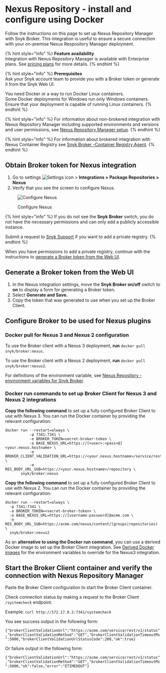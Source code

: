 # Nexus Repository - install and configure using Docker

Follow the instructions on this page to set up Nexus Repository Manager with Snyk Broker. This integration is useful to ensure a secure connection with your on-premise Nexus Respository Manager deployment.

{% hint style="info" %}
**Feature availability**\
Integration with Nexus Repository Manager is available with Enterprise plans. See [pricing plans](https://snyk.io/plans/) for more details.
{% endhint %}

{% hint style="info" %}
**Prerequisites**\
Ask your Snyk account team to provide you with a Broker token or generate it from the Snyk Web UI.

You need Docker or a way to run Docker Linux containers.\
Some Docker deployments for Windows run only Windows containers. Ensure that your deployment is capable of running Linux containers.
{% endhint %}

{% hint style="info" %}
For information about non-brokered integration with Nexus Repository Manager including supported environments and versions and user permissions, see [Nexus Repository Manager setup](../../../../integrations/private-registry-integrations/nexus-repo-manager-setup.md).
{% endhint %}

{% hint style="info" %}
For information about brokered integration with Nexus Container Registry see [Snyk Broker -Container Registry Agent](https://docs.snyk.io/snyk-admin/snyk-broker/snyk-broker-container-registry-agent).
{% endhint %}

## Obtain Broker token for Nexus integration

1. Go to settings <img src="../../../../.gitbook/assets/cog_icon.png" alt="Settings icon" data-size="line"> > **Integrations > Package Repositories > Nexus**
2. Verify that you see the screen to configure Nexus.

<figure><img src="../../../../.gitbook/assets/Screenshot 2022-07-15 at 15.15.11.png" alt="Configure Nexus"><figcaption><p>Configure Nexus</p></figcaption></figure>

{% hint style="info" %}
If you do not see the **Snyk Broker** switch, you do not have the necessary permissions and can only add a publicly accessible instance.

Submit a request to [Snyk Support](https://support.snyk.io/hc/en-us/requests/new) if you want to add a private registry.
{% endhint %}

When you have permissions to add a private registry, continue with the instructions to [generate a Broker token from the Web UI](set-up-snyk-broker-with-nexus-repository-manager.md#generate-a-broker-token-from-the-web-ui).

## Generate a Broker token from the Web UI

1. In the Nexus integration settings, move the **Snyk Broker on/off** switch to **on** to display a form for generating a Broker token.
2. Select **Generate and Save.**
3. Copy the token that was generated to use when you set up the Broker Client.

## Configure Broker to be used for Nexus plugins

### Docker pull for Nexus 3 and Nexus 2 configuration

To use the Broker client with a Nexus 3 deployment, **run** `docker pull snyk/broker:nexus`.

To use the Broker client with a Nexus 2 deployment, **run** `docker pull snyk/broker:nexus2`.

For definitions of the environment variable, see [Nexus Repository - environment variables for Snyk Broker](nexus-repository-environment-variables-for-snyk-broker.md).

### Docker run commands to set up Broker Client for Nexus 3 and Nexus 2 integrations

**Copy the following command** to set up a fully configured Broker Client to use with Nexus 3. You can run the Docker container by providing the relevant configuration:

```console
docker run --restart=always \
           -p 7341:7341 \
           -e BROKER_TOKEN=secret-broker-token \
           -e BASE_NEXUS_URL=https://[<user>:<pass>@]<your.nexus.hostname> \
           -e BROKER_CLIENT_VALIDATION_URL=https://<your.nexus.hostname>/service/rest/v1/status[/check] \
           -e RES_BODY_URL_SUB=https://<your.nexus.hostname>/repository \
       snyk/broker:nexus
```

**Copy the following command** to set up a fully configured Broker Client to use with Nexus 2. You can run the Docker container by providing the relevant configuration:

```
docker run --restart=always \
  -p 7341:7341 \
  -e BROKER_TOKEN=<secret-broker-token> \
  -e BASE_NEXUS_URL=https://[username:password]@acme.com \
  -e RES_BODY_URL_SUB=https://acme.com/nexus/content/(groups|repositories) \ 
  snyk/broker:nexus2
```

As an **alternative to using the Docker run command**, you can use a derived Docker image to set up the Broker Client integration. See [Derived Docker images](../derived-docker-images-for-broker-client-integrations-and-container-registry-agent.md) for the environment variables to override for the Nexus3 integration.

## Start the Broker Client container and verify the connection with Nexus Repository Manager

Paste the Broker Client configuration to start the Broker Client container.

Check connection status by making a request to the Broker Client `/systemcheck` endpoint.

Example: `curl http://172.17.0.2:7341/systemcheck`

You see success output in the following form:

`{"brokerClientValidationUrl":"https://acme.com/service/rest/v1/status","brokerClientValidationMethod":"GET","brokerClientValidationTimeoutMs":5000,"brokerClientValidationUrlStatusCode":200,"ok":true}`

Or failure output in the following form:

`{"brokerClientValidationUrl":"https://acme.com/service/rest/v1/status","brokerClientValidationMethod":"GET","brokerClientValidationTimeoutMs":5000,"ok":false,"error":"ETIMEDOUT"}`
